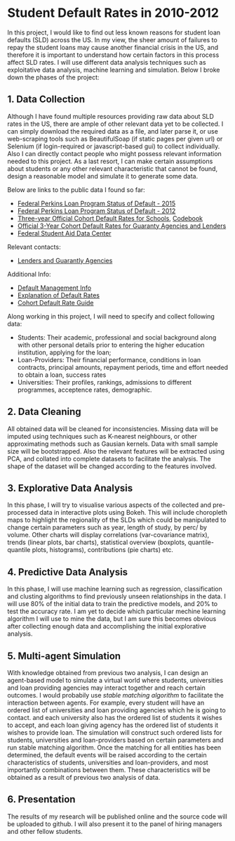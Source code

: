 # Student Default Rates in 2010-2012

In this project, I would like to find out less known reasons for student loan defaults (SLD) across the US. In my view, the sheer amount of failures to repay the student loans may cause another financial crisis in the US, and therefore it is important to understand how certain factors in this process affect SLD rates. I will use different data analysis techniques such as exploitative data analysis, machine learning and simulation. Below I broke down the phases of the project:

## 1. Data Collection

Although I have found multiple resources providing raw data about SLD rates in the US, there are ample of other relevant data yet to be collected. I can simply download the required data as a file, and later parse it, or use web-scraping tools such as BeautifulSoap (if static pages per given url) or Selenium (if login-required or javascript-based gui) to collect individually. Also I can directly contact people who might possess relevant information needed to this project. As a last resort, I can make certain assumptions about students or any other relevant characteristic that cannot be found, design a reasonable model and simulate it to generate some data. 

Below are links to the public data I found so far:
- [Federal Perkins Loan Program Status of Default - 2015](http://ifap.ed.gov/perkinscdrguide/1415PerkinsCDR.html)
- [Federal Perkins Loan Program Status of Default - 2012](http://www.ifap.ed.gov/perkinscdrguide/1112PerkinsCDR.html)
- [Three-year Official Cohort Default Rates for Schools](http://www2.ed.gov/offices/OSFAP/defaultmanagement/cdr.html), [Codebook](http://www2.ed.gov/offices/OSFAP/defaultmanagement/instructions.html)
- [Official 3-Year Cohort Default Rates for Guaranty Agencies and Lenders](http://www2.ed.gov/offices/OSFAP/defaultmanagement/lga3yr.html)
- [Federal Student Aid Data Center](https://studentaid.ed.gov/sa/data-center)

Relevant contacts:
- [Lenders and Guarantly Agencies](http://www2.ed.gov/offices/OSFAP/defaultmanagement/lga.html)

Additional Info:
- [Default Management Info](http://www.ifap.ed.gov/DefaultManagement/DefaultManagement.html)
- [Explanation of Default Rates](http://www.ifap.ed.gov/eannouncements/060614DefaultRatesforCohortYears20072011.html)
- [Cohort Default Rate Guide](http://ifap.ed.gov/DefaultManagement/guide/attachments/CDRMasterFile.pdf)

Along working in this project, I will need to specify and collect following data:

- Students: Their academic, professional and social background along with other personal details prior to entering the higher education institution, applying for the loan;
- Loan-Providers: Their financial performance, conditions in loan contracts, principal amounts, repayment periods, time and effort needed to obtain a loan, success rates
- Universities: Their profiles, rankings, admissions to different programmes, acceptence rates, demographic.

## 2. Data Cleaning

All obtained data will be cleaned for inconsistencies. Missing data will be imputed using techniques such as K-nearest neighbours, or other approximating methods such as Gausian kernels. Data with small sample size will be bootstrapped. Also the relevant features will be extracted using PCA, and collated into complete datasets to facilitate the analysis. The shape of the dataset will be changed according to the features involved.

## 3. Explorative Data Analysis

In this phase, I will try to visualise various aspects of the collected and pre-processed data in interactive plots using Bokeh. This will include choropleth maps to highlight the regionality of the SLDs which could be manipulated to change certain parameters such as year, length of study, by perc/ by volume. Other charts will display correlations (var-covariance matrix), trends (linear plots, bar charts), statistical overview (boxplots, quantile-quantile plots, histograms), contributions (pie charts) etc.

## 4. Predictive Data Analysis

In this phase, I will use machine learning such as regression, classification and clusting algorithms to find previously unseen relationships in the data. I will use 80% of the initial data to train the predictive models, and 20% to test the accuracy rate. I am yet to decide which particular mechine learning algorithm I will use to mine the data, but I am sure this becomes obvious after collecting enough data and accomplishing the initial explorative analysis.

## 5. Multi-agent Simulation

With knowledge obtained from previous two analysis, I can design an agent-based model to simulate a virtual world where students, universities and loan providing agencies may interact together and reach certain outcomes. I would probabily use *stable matching algorithm* to facilitate the interaction between agents. For example, every student will have an ordered list of universities and loan providing agencies which he is going to contact. and each university also has the ordered list of students it wishes to accept, and each loan giving agency has the ordered list of students it wishes to provide loan. The simulation will construct such ordered lists for students, universities and loan-providers based on certain parameters and run stable matching algorithm. Once the matching for all entities has been determined, the default events will be raised according to the certain characteristics of students, universities and loan-providers, and most importantly combinations between them. These characteristics will be obtained as a result of previous two analysis of data.

## 6. Presentation

The results of my research will be published online and the source code will be uploaded to github. I will also present it to the panel of hiring managers and other fellow students.
